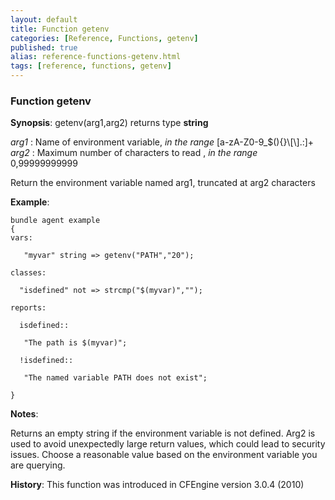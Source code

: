 ```yaml
---
layout: default
title: Function getenv
categories: [Reference, Functions, getenv]
published: true
alias: reference-functions-getenv.html
tags: [reference, functions, getenv]
---
```


### Function getenv

**Synopsis**: getenv(arg1,arg2) returns type **string**

  
 *arg1* : Name of environment variable, *in the range*
[a-zA-Z0-9\_\$(){}\\[\\].:]+   
 *arg2* : Maximum number of characters to read , *in the range*
0,99999999999   

Return the environment variable named arg1, truncated at arg2 characters

**Example**:  
   

```cf3
bundle agent example
{
vars:

   "myvar" string => getenv("PATH","20");

classes:

  "isdefined" not => strcmp("$(myvar)","");

reports:

  isdefined::

   "The path is $(myvar)";

  !isdefined::

   "The named variable PATH does not exist";

}
```

**Notes**:  
   

Returns an empty string if the environment variable is not defined. Arg2
is used to avoid unexpectedly large return values, which could lead to
security issues. Choose a reasonable value based on the environment
variable you are querying.

**History**: This function was introduced in CFEngine version 3.0.4
(2010)

